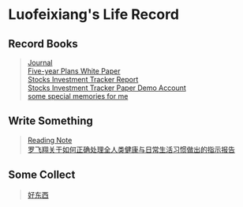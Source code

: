 # Luofeixiang's Life Record

## Record Books

> [Journal](docs/R02/)  
> [Five-year Plans White Paper](docs/R00/)  
> [Stocks Investment Tracker Report](docs/R01/)  
> [Stocks Investment Tracker Paper Demo Account](docs/R03/)  
> [some special memories for me](docs/R04/)  

## Write Something

> [Reading Note](docs/W01/)  
> [罗飞翔关于如何正确处理全人类健康与日常生活习惯做出的指示报告](docs/W02/)

## Some Collect

> [好东西](docs/S01/)  
